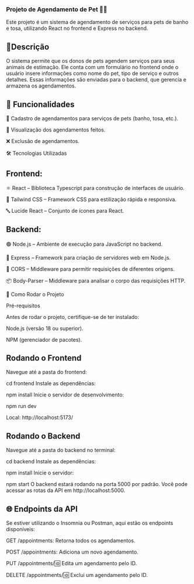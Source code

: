 ### Projeto de Agendamento de Pet 🐶🐱

Este projeto é um sistema de agendamento de serviços para pets de banho e tosa, utilizando React no frontend e Express no backend.

## 📌Descrição

O sistema permite que os donos de pets agendem serviços para seus animais de estimação. Ele conta com um formulário no frontend onde o usuário insere informações como nome do pet, tipo de serviço e outros detalhes. Essas informações são enviadas para o backend, que gerencia e armazena os agendamentos.

## 🚀 Funcionalidades

📅 Cadastro de agendamentos para serviços de pets (banho, tosa, etc.).

👀 Visualização dos agendamentos feitos.

❌ Exclusão de agendamentos.

🛠️ Tecnologias Utilizadas

## Frontend:

⚛️ React – Biblioteca Typescript para construção de interfaces de usuário.

🎨 Tailwind CSS – Framework CSS para estilização rápida e responsiva.

🔤 Lucide React – Conjunto de ícones para React.

## Backend:

🟢 Node.js – Ambiente de execução para JavaScript no backend.

🚀 Express – Framework para criação de servidores web em Node.js.

🔗 CORS – Middleware para permitir requisições de diferentes origens.

📦 Body-Parser – Middleware para analisar o corpo das requisições HTTP.

📌 Como Rodar o Projeto

Pré-requisitos

Antes de rodar o projeto, certifique-se de ter instalado:

Node.js (versão 18 ou superior).

NPM (gerenciador de pacotes).


## Rodando o Frontend

Navegue até a pasta do frontend:

cd frontend
Instale as dependências:

npm install
Inicie o servidor de desenvolvimento:

npm run dev

Local: http://localhost:5173/

## Rodando o Backend

Navegue até a pasta do backend no terminal:

cd backend
Instale as dependências:

npm install
Inicie o servidor:

npm start
O backend estará rodando na porta 5000 por padrão. Você pode acessar as rotas da API em http://localhost:5000.


## 🌐 Endpoints da API

Se estiver utilizando o Insomnia ou Postman, aqui estão os endpoints disponíveis:

GET /appointments: Retorna todos os agendamentos.

POST /appointments: Adiciona um novo agendamento.

PUT /appointments/:id: Edita um agendamento pelo ID.

DELETE /appointments/:id: Exclui um agendamento pelo ID.
